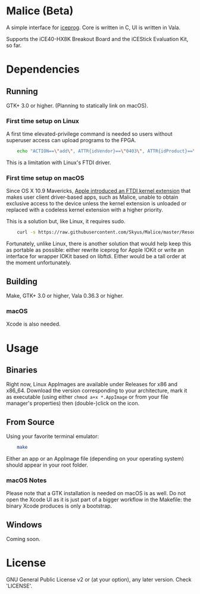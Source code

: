 # Malice (Beta)
A simple interface for [iceprog](https://github.com/cliffordwolf/icestorm). Core is written in C, UI is written in Vala.

Supports the iCE40-HX8K Breakout Board and the iCEStick Evaluation Kit, so far.

# Dependencies
## Running
GTK+ 3.0 or higher. (Planning to statically link on macOS).

### First time setup on Linux
A first time elevated-privilege command is needed so users without superuser access can upload programs to the FPGA.

```bash
    echo "ACTION==\"add\", ATTR{idVendor}==\"0403\", ATTR{idProduct}==\"6010\", MODE:=\"666\"" | sudo tee /etc/udev/rules.d/53-lattice-ftdi.rules > /dev/null
```

This is a limitation with Linux's FTDI driver.

### First time setup on macOS
Since OS X 10.9 Mavericks, [Apple introduced an FTDI kernel extension](https://developer.apple.com/library/content/technotes/tn2315/_index.html#//apple_ref/doc/uid/DTS40014014-CH1-TNTAG3) that makes user client driver-based apps, such as Malice, unable to obtain exclusive access to the device unless the kernel extension is unloaded or replaced with a codeless kernel extension with a higher priority.

This is a solution but, like Linux, it requires sudo.

```bash
    curl -s https://raw.githubusercontent.com/Skyus/Malice/master/Resources/io.cloudv.Malice.ftdidaemon.plist | sudo tee /Library/LaunchDaemons/io.cloudv.Malice.ftdidaemon.plist > /dev/null
```

Fortunately, unlike Linux, there is another solution that would help keep this as portable as possible: either rewrite iceprog for Apple IOKit or write an interface for wrapper IOKit based on libftdi. Either would be a tall order at the moment unfortunately.

## Building
Make, GTK+ 3.0 or higher, Vala 0.36.3 or higher.

### macOS
Xcode is also needed.

# Usage
## Binaries
Right now, Linux AppImages are available under Releases for x86 and x86_64. Download the version corresponding to your architecture, mark it as executable (using either `chmod a+x *.AppImage` or from your file manager's properties) then (double-)click on the icon.

## From Source
Using your favorite terminal emulator:

```bash
    make
```

Either an app or an AppImage file (depending on your operating system) should appear in your root folder.

### macOS Notes
Please note that a GTK installation is needed on macOS is as well. Do not open the Xcode UI as it is just part of a bigger workflow in the Makefile: the binary Xcode produces is only a bootstrap.

## Windows
Coming soon.

# License
GNU General Public License v2 or (at your option), any later version. Check 'LICENSE'.